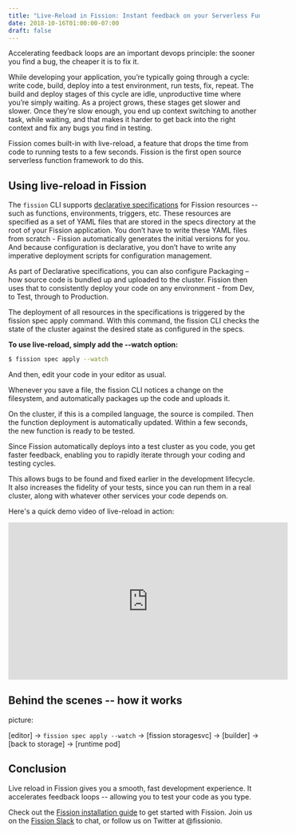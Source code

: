 ```yaml
---
title: "Live-Reload in Fission: Instant feedback on your Serverless Functions"
date: 2018-10-16T01:00:00-07:00
draft: false
---
```


Accelerating feedback loops are an important devops
principle: the sooner you find a bug, the cheaper it is
to fix it.

While developing your application, you’re typically
going through a cycle: write code, build, deploy into a
test environment, run tests, fix, repeat. The build and
deploy stages of this cycle are idle, unproductive time
where you’re simply waiting. As a project grows, these
stages get slower and slower. Once they’re slow enough,
you end up context switching to another task, while
waiting, and that makes it harder to get back into the
right context and fix any bugs you find in testing.

Fission comes built-in with live-reload, a feature that
drops the time from code to running tests to a few
seconds.  Fission is the first open source serverless
function framework to do this.



## Using live-reload in Fission

The `fission` CLI supports [declarative
specifications](https://docs.fission.io/latest/usage/developer-workflow/)
for Fission resources -- such as functions,
environments, triggers, etc.  These resources are specified as a set of YAML files that are stored in the specs directory at the root of your Fission application. You don’t have to write these YAML files from scratch - Fission automatically generates the initial versions for you.  And because configuration is declarative, you don’t have to write any imperative deployment scripts for configuration management.

As part of Declarative specifications, you can also configure Packaging – how source code is bundled up and uploaded to the cluster. Fission then uses that to consistently deploy your code on any environment - from Dev, to Test, through to Production.

The deployment of all resources in the specifications is triggered by the fission spec apply command. With this command, the fission CLI checks the state of the cluster against the desired state as configured in the specs.


**To use live-reload, simply add the --watch option:**

```sh
$ fission spec apply --watch
```

And then, edit your code in your editor as usual. 

Whenever you save a file, the fission CLI notices a
change on the filesystem, and automatically packages up
the code and uploads it.

On the cluster, if this is a compiled language, the
source is compiled. Then the function deployment is
automatically updated. Within a few seconds, the new
function is ready to be tested.

Since Fission automatically deploys into a test cluster
as you code, you get faster feedback, enabling you to
rapidly iterate through your coding and testing cycles.
 
This allows bugs to be found and fixed earlier in the
development lifecycle. It also increases the fidelity
of your tests, since you can run them in a real
cluster, along with whatever other services your code
depends on.

Here's a quick demo video of live-reload in action:

<iframe width="560" height="315" src="https://www.youtube.com/embed/3CbSmt1zLto?rel=0" frameborder="0" allow="autoplay; encrypted-media" allowfullscreen></iframe>

## Behind the scenes -- how it works

picture:

[editor] -> `fission spec apply --watch` -> [fission storagesvc] -> [builder] -> [back to storage] -> [runtime pod]

## Conclusion

Live reload in Fission gives you a smooth, fast
development experience.  It accelerates feedback loops
-- allowing you to test your code as you type.

Check out the [Fission installation guide](https://docs.fission.io/installation/) to get started with
Fission.  Join us on the [Fission Slack](http://slack.fission.io) to chat, or follow us on Twitter at @fissionio.
